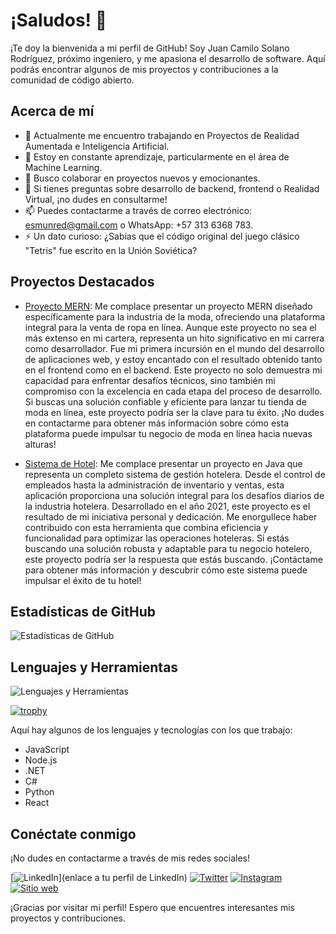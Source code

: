 # ¡Saludos! 👋

¡Te doy la bienvenida a mi perfil de GitHub! Soy Juan Camilo Solano Rodríguez, próximo ingeniero, y me apasiona el desarrollo de software. Aquí podrás encontrar algunos de mis proyectos y contribuciones a la comunidad de código abierto.

## Acerca de mí
- 🔭 Actualmente me encuentro trabajando en Proyectos de Realidad Aumentada e Inteligencia Artificial.
- 🌱 Estoy en constante aprendizaje, particularmente en el área de Machine Learning.
- 👯 Busco colaborar en proyectos nuevos y emocionantes.
- 💬 Si tienes preguntas sobre desarrollo de backend, frontend o Realidad Virtual, ¡no dudes en consultarme!
- 📫 Puedes contactarme a través de correo electrónico: esmunred@gmail.com o WhatsApp: +57 313 6368 783.
- ⚡ Un dato curioso: ¿Sabías que el código original del juego clásico "Tetris" fue escrito en la Unión Soviética?

## Proyectos Destacados
- [Proyecto MERN](https://github.com/Camilocsr/Proyecto_mern.git): Me complace presentar un proyecto MERN diseñado específicamente para la industria de la moda, ofreciendo una plataforma integral para la venta de ropa en línea.
Aunque este proyecto no sea el más extenso en mi cartera, representa un hito significativo en mi carrera como desarrollador. Fue mi primera incursión en el mundo del desarrollo de aplicaciones web, y estoy encantado con el resultado obtenido tanto en el frontend como en el backend.
Este proyecto no solo demuestra mi capacidad para enfrentar desafíos técnicos, sino también mi compromiso con la excelencia en cada etapa del proceso de desarrollo. Si buscas una solución confiable y eficiente para lanzar tu tienda de moda en línea, este proyecto podría ser la clave para tu éxito.
¡No dudes en contactarme para obtener más información sobre cómo esta plataforma puede impulsar tu negocio de moda en línea hacia nuevas alturas!

- [Sistema de Hotel](https://github.com/Camilocsr/Sistema_de_hotel_Java_y_Mysql.git): Me complace presentar un proyecto en Java que representa un completo sistema de gestión hotelera. Desde el control de empleados hasta la administración de inventario y ventas, esta aplicación proporciona una solución integral para los desafíos diarios de la industria hotelera.
Desarrollado en el año 2021, este proyecto es el resultado de mi iniciativa personal y dedicación. Me enorgullece haber contribuido con esta herramienta que combina eficiencia y funcionalidad para optimizar las operaciones hoteleras.
Si estás buscando una solución robusta y adaptable para tu negocio hotelero, este proyecto podría ser la respuesta que estás buscando. ¡Contáctame para obtener más información y descubrir cómo este sistema puede impulsar el éxito de tu hotel!

## Estadísticas de GitHub
![Estadísticas de GitHub](https://github-readme-stats.vercel.app/api?username=Camilocsr&show_icons=true&theme=radical)

## Lenguajes y Herramientas
![Lenguajes y Herramientas](https://github-readme-stats.vercel.app/api/top-langs/?username=Camilocsr&layout=compact&theme=radical)

[![trophy](https://github-profile-trophy.vercel.app/?username=Camilocsr&theme=radical)](https://github.com/Camilocsr/github-profile-trophy)

Aquí hay algunos de los lenguajes y tecnologías con los que trabajo:

- JavaScript
- Node.js
- .NET
- C#
- Python
- React

## Conéctate conmigo
¡No dudes en contactarme a través de mis redes sociales!

[![LinkedIn](https://img.shields.io/badge/LinkedIn-tu_usuario-blue)](enlace a tu perfil de LinkedIn)
[![Twitter](https://img.shields.io/badge/Facebook-camilosolanorodriguez-blue)](https://www.facebook.com/profile.php/?id=100023768829242)
[![Instagram](https://img.shields.io/badge/Instagram-camilosolanoro-purple)](https://www.instagram.com/camilosolanoro)
[![Sitio web](https://img.shields.io/badge/portafolio.com-red)](https://camilocsr.github.io/portafolio/index.html#portafolio)

¡Gracias por visitar mi perfil! Espero que encuentres interesantes mis proyectos y contribuciones.
